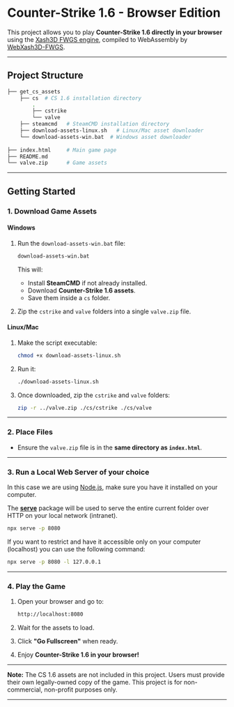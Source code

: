 # Counter-Strike 1.6 - Browser Edition

This project allows you to play **Counter-Strike 1.6 directly in your browser** using the [Xash3D FWGS engine](https://github.com/FWGS/xash3d-fwgs), compiled to WebAssembly by [WebXash3D-FWGS](https://github.com/yohimik/webxash3d-fwgs).  

---

## **Project Structure**

````bash
├── get_cs_assets
    ├── cs  # CS 1.6 installation directory
        .         
        ├── cstrike
        └── valve
    ├── steamcmd   # SteamCMD installation directory
    ├── download-assets-linux.sh   # Linux/Mac asset downloader    
    └── download-assets-win.bat  # Windows asset downloader 
    
├── index.html     # Main game page
├── README.md
└── valve.zip      # Game assets       
````

---

## **Getting Started**

### **1. Download Game Assets**

#### **Windows**

1. Run the `download-assets-win.bat` file:

   ```bash
   download-assets-win.bat
   ```

   This will:

   - Install **SteamCMD** if not already installed.
   - Download **Counter-Strike 1.6 assets**.
   - Save them inside a `cs` folder.

2. Zip the `cstrike` and `valve` folders into a single `valve.zip` file.

#### **Linux/Mac**

1. Make the script executable:

   ```bash
   chmod +x download-assets-linux.sh
   ```

2. Run it:

   ```bash
   ./download-assets-linux.sh
   ```

3. Once downloaded, zip the `cstrike` and `valve` folders:

   ```bash
   zip -r ../valve.zip ./cs/cstrike ./cs/valve
   ```

---

### **2. Place Files**

- Ensure the `valve.zip` file is in the **same directory as `index.html`**.

---

### **3. Run a Local Web Server of your choice**

In this case we are using [Node.js](https://nodejs.org/en/download), make sure you have it installed on your computer.

The [**serve**](https://www.npmjs.com/package/serve) package will be used to serve the entire current folder over HTTP on your local network (intranet).

```bash
npx serve -p 8080 
```

If you want to restrict and have it accessible only on your computer (localhost) you can use the following command:

```bash
npx serve -p 8080 -l 127.0.0.1
```

---

### **4. Play the Game**

1. Open your browser and go to:

   ```bash
   http://localhost:8080
   ```

2. Wait for the assets to load.
3. Click **"Go Fullscreen"** when ready.
4. Enjoy **Counter-Strike 1.6 in your browser!**

---

**Note:** The CS 1.6 assets are not included in this project. Users must provide their own legally-owned copy of the game. This project is for non-commercial, non-profit purposes only.

---
